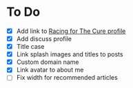 # To Do

* [x] Add link to [Racing for The Cure profile](http://racingforacure.org/campaigns/r4c-2016/?usr=VictoriaLee)
* [x] Add discuss profile
* [x] Title case
* [x] Link splash images and titles to posts
* [x] Custom domain name
* [x] Link avatar to about me
* [ ] Fix width for recommended articles
